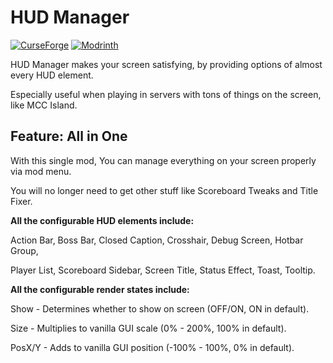 # HUD Manager

[![CurseForge](http://cf.way2muchnoise.eu/full_1351618_downloads.svg)](https://www.curseforge.com/minecraft/mc-mods/hud-manager)
[![Modrinth](https://img.shields.io/modrinth/dt/hbUrCPGQ?color=00cc00&label=modrinth%20downloads)](https://modrinth.com/mod/hud-manager)

HUD Manager makes your screen satisfying, by providing options of almost every HUD element.

Especially useful when playing in servers with tons of things on the screen, like MCC Island.

## Feature: All in One

With this single mod, You can manage everything on your screen properly via mod menu.

You will no longer need to get other stuff like Scoreboard Tweaks and Title Fixer.

**All the configurable HUD elements include:**

Action Bar, Boss Bar, Closed Caption, Crosshair, Debug Screen, Hotbar Group,

Player List, Scoreboard Sidebar, Screen Title, Status Effect, Toast, Tooltip.

**All the configurable render states include:**

Show - Determines whether to show on screen (OFF/ON, ON in default).

Size - Multiplies to vanilla GUI scale (0% - 200%, 100% in default).

PosX/Y - Adds to vanilla GUI position (-100% - 100%, 0% in default).
